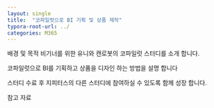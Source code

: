 ```yaml
---
layout: single
title:  "코파일럿으로 BI 기획 및 상품 제작"
typora-root-url: ../
categories: M365
---
```






배경 및 목적
비기너를 위한 유니와 캔로봇의 코파일럿 스터디를 소개 합니다.

코파일럿으로 BI를 기획하고 상품을 디자인 하는 방법을 설명 합니다

스터디 수료 후 지피터스의 다른 스터디에 참여하실 수 있도록 함께 성장 합니다.

참고 자료